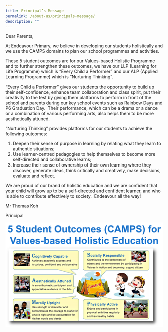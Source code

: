 ```yaml
---
title: Principal’s Message
permalink: /about-us/principals-message/
description: ""
---
```

Dear Parents,

At Endeavour Primary, we believe in developing our students holistically and we use the CAMPS domains to plan our school programmes and activities.

These 5 student outcomes are for our Values-based Holistic Programme and to further strengthen these outcomes, we have our LLP (Learning for Life Programme) which is “Every Child a Performer” and our ALP (Applied Learning Programme) which is “Nurturing Thinking”.

“Every Child a Performer” gives our students the opportunity to build up their self-confidence, enhance team collaboration and class spirit, put their creativity to the test by giving them platforms to perform in front of the school and parents during our key school events such as Rainbow Days and P6 Graduation Day.  Their performance, which can be a drama or a dance or a combination of various performing arts, also helps them to be more aesthetically attuned.

“Nurturing Thinking” provides platforms for our students to achieve the following outcomes:

1.  Deepen their sense of purpose in learning by relating what they learn to authentic situations;
2.  Use learner-centred pedagogies to help themselves to become more self-directed and collaborative learns;
3.  Increase their sense of ownership of their own learning where they discover, generate ideas, think critically and creatively, make decisions, evaluate and reflect.

We are proud of our brand of holistic education and we are confident that your child will grow up to be a self-directed and confident learner, and who is able to contribute effectively to society.  Endeavour all the way!

Mr Thomas Koh

Principal

![5 student outcomes](/images/CAMPS-1.png)